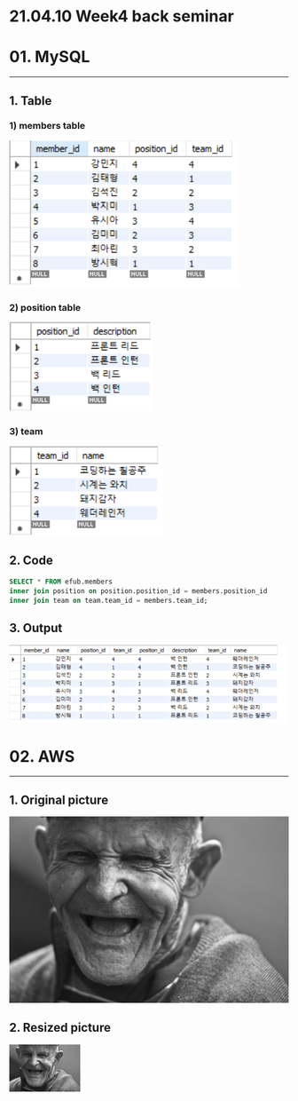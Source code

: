 21.04.10 Week4 back seminar
=====

# 01. MySQL
-----
## 1. Table
### 1) members table
<img src = "members.png">

### 2) position table
<img src = "position.png">

### 3) team
<img src = "team.png">

## 2. Code
```sql
SELECT * FROM efub.members
inner join position on position.position_id = members.position_id
inner join team on team.team_id = members.team_id;
```

## 3. Output
<img src = "join_result.png">


# 02. AWS
-----
## 1. Original picture
<img src = "HappyFace.jpg">

## 2. Resized picture
<img src = "HappyFace_resized.jpg">

